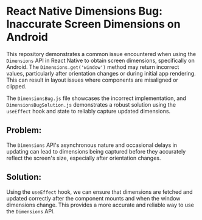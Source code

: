 # React Native Dimensions Bug: Inaccurate Screen Dimensions on Android

This repository demonstrates a common issue encountered when using the `Dimensions` API in React Native to obtain screen dimensions, specifically on Android. The `Dimensions.get('window')` method may return incorrect values, particularly after orientation changes or during initial app rendering. This can result in layout issues where components are misaligned or clipped.

The `DimensionsBug.js` file showcases the incorrect implementation, and `DimensionsBugSolution.js` demonstrates a robust solution using the `useEffect` hook and state to reliably capture updated dimensions.

## Problem:
The `Dimensions` API's asynchronous nature and occasional delays in updating can lead to dimensions being captured before they accurately reflect the screen's size, especially after orientation changes.

## Solution:
Using the `useEffect` hook, we can ensure that dimensions are fetched and updated correctly after the component mounts and when the window dimensions change.  This provides a more accurate and reliable way to use the `Dimensions` API.